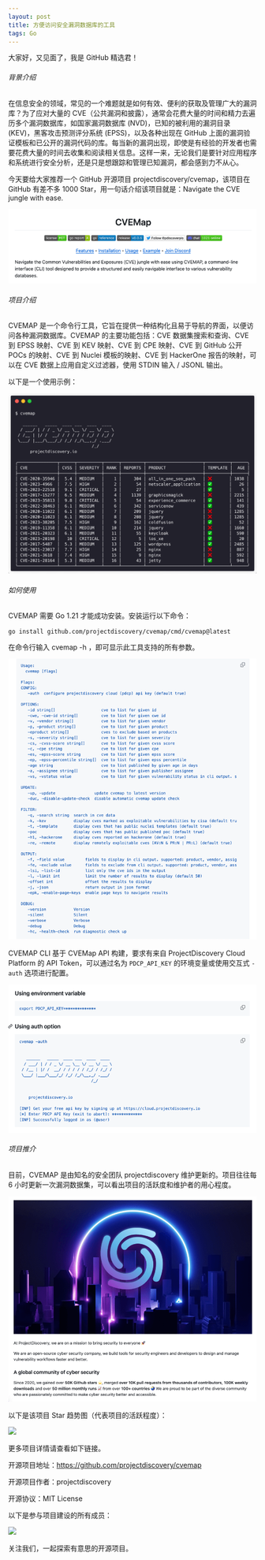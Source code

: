 ```yaml
---
layout: post
title: 方便访问安全漏洞数据库的工具
tags: Go
---
```


大家好，又见面了，我是 GitHub 精选君！

###### 背景介绍

在信息安全的领域，常见的一个难题就是如何有效、便利的获取及管理广大的漏洞库？为了应对大量的 CVE（公共漏洞和披露），通常会花费大量的时间和精力去遍历多个漏洞数据库，如国家漏洞数据库 (NVD)，已知的被利用的漏洞目录 (KEV)，黑客攻击预测评分系统 (EPSS)，以及各种出现在 GitHub 上面的漏洞验证模板和已公开的漏洞代码的库。每当新的漏洞出现，即使是有经验的开发者也需要花费大量的时间去收集和阅读相关信息。这样一来，无论我们是要针对应用程序和系统进行安全分析，还是只是想跟踪和管理已知漏洞，都会感到力不从心。

今天要给大家推荐一个 GitHub 开源项目 projectdiscovery/cvemap，该项目在 GitHub 有差不多 1000 Star，用一句话介绍该项目就是：Navigate the CVE jungle with ease.

![](https://raw.githubusercontent.com/ZhuPeng/pic/master/images/compress_image-20240311225418221.png)

###### 项目介绍

CVEMAP 是一个命令行工具，它旨在提供一种结构化且易于导航的界面，以便访问各种漏洞数据库。CVEMAP 的主要功能包括：CVE 数据集搜索和查询、CVE 到 EPSS 映射、CVE 到 KEV 映射、CVE 到 CPE 映射、CVE 到 GitHub 公开 POCs 的映射、CVE 到 Nuclei 模板的映射、CVE 到 HackerOne 报告的映射，可以在 CVE 数据上应用自定义过滤器，使用 STDIN 输入 / JSONL 输出。

以下是一个使用示例：

![](https://raw.githubusercontent.com/projectdiscovery/cvemap/master/static/cvemap.png)

###### 如何使用

CVEMAP 需要 Go 1.21 才能成功安装。安装运行以下命令：

```console
go install github.com/projectdiscovery/cvemap/cmd/cvemap@latest
```

在命令行输入 cvemap -h ，即可显示此工具支持的所有参数。

![](https://raw.githubusercontent.com/ZhuPeng/pic/master/images/compress_image-20240311225612444.png)

CVEMAP CLI 基于 CVEMap API 构建，要求有来自 ProjectDiscovery Cloud Platform 的 API Token，可以通过名为 `PDCP_API_KEY` 的环境变量或使用交互式 `-auth` 选项进行配置。

![](https://raw.githubusercontent.com/ZhuPeng/pic/master/images/compress_image-20240311225649723.png)

###### 项目推介

目前，CVEMAP 是由知名的安全团队 projectdiscovery 维护更新的。项目往往每 6 小时更新一次漏洞数据集，可以看出项目的活跃度和维护者的用心程度。

![](https://raw.githubusercontent.com/ZhuPeng/pic/master/images/compress_image-20240311225810752.png)


以下是该项目 Star 趋势图（代表项目的活跃程度）：

![](https://api.star-history.com/svg?repos=projectdiscovery/cvemap&type=Timeline)

更多项目详情请查看如下链接。

开源项目地址：https://github.com/projectdiscovery/cvemap 

开源项目作者：projectdiscovery

开源协议：MIT License

以下是参与项目建设的所有成员：

![](https://contrib.rocks/image?repo=projectdiscovery/cvemap)

关注我们，一起探索有意思的开源项目。

